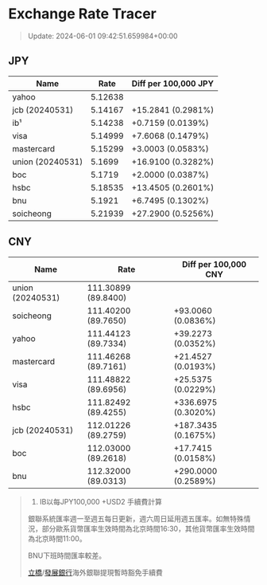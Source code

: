 # Exchange Rate Tracer

> Update: 2024-06-01 09:42:51.659984+00:00

## JPY

| Name             |    Rate | Diff per 100,000 JPY   |
|------------------|---------|------------------------|
| yahoo            | 5.12638 |                        |
| jcb (20240531)   | 5.14167 | +15.2841 (0.2981%)     |
| ib¹              | 5.14238 | +0.7159 (0.0139%)      |
| visa             | 5.14999 | +7.6068 (0.1479%)      |
| mastercard       | 5.15299 | +3.0003 (0.0583%)      |
| union (20240531) | 5.1699  | +16.9100 (0.3282%)     |
| boc              | 5.1719  | +2.0000 (0.0387%)      |
| hsbc             | 5.18535 | +13.4505 (0.2601%)     |
| bnu              | 5.1921  | +6.7495 (0.1302%)      |
| soicheong        | 5.21939 | +27.2900 (0.5256%)     |

## CNY

| Name             | Rate                | Diff per 100,000 CNY   |
|------------------|---------------------|------------------------|
| union (20240531) | 111.30899	(89.8400) |                        |
| soicheong        | 111.40200	(89.7650) | +93.0060 (0.0836%)     |
| yahoo            | 111.44123	(89.7334) | +39.2273 (0.0352%)     |
| mastercard       | 111.46268	(89.7161) | +21.4527 (0.0193%)     |
| visa             | 111.48822	(89.6956) | +25.5375 (0.0229%)     |
| hsbc             | 111.82492	(89.4255) | +336.6975 (0.3020%)    |
| jcb (20240531)   | 112.01226	(89.2759) | +187.3435 (0.1675%)    |
| boc              | 112.03000	(89.2618) | +17.7415 (0.0158%)     |
| bnu              | 112.32000	(89.0313) | +290.0000 (0.2589%)    |


> 1. IB以每JPY100,000 +USD2 手續費計算
>
> 銀聯系統匯率週一至週五每日更新，週六周日延用週五匯率。如無特殊情況，部分歐系貨幣匯率生效時間為北京時間16:30，其他貨幣匯率生效時間為北京時間11:00。
>
> BNU下班時間匯率較差。
>
> [立橋](https://www.wlbank.com.mo/uploads/ueditor/file/20181211/1544536513900230.pdf)/[發展銀行](https://www.mdb.com.mo/Service_Charges_20230728.pdf)海外銀聯提現暫時豁免手續費

